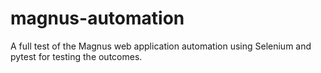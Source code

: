 # magnus-automation

A full test of the Magnus web application automation using Selenium and pytest for testing the outcomes.
